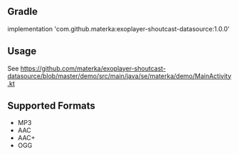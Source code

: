 
Gradle
------
implementation 'com.github.materka:exoplayer-shoutcast-datasource:1.0.0'

Usage
------
See https://github.com/materka/exoplayer-shoutcast-datasource/blob/master/demo/src/main/java/se/materka/demo/MainActivity.kt

Supported Formats
------
* MP3
* AAC
* AAC+
* OGG
